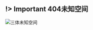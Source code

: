 !> **Important** 404未知空间
--


![三体未知空间](http://5b0988e595225.cdn.sohucs.com/images/20171025/47c5c488577c4dd9af7210cc941a7a8d.jpeg)
